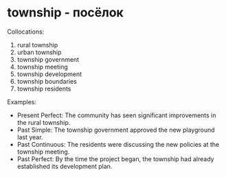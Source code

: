 # township - посёлок

Collocations:

1. rural township
2. urban township
3. township government
4. township meeting
5. township development
6. township boundaries
7. township residents

Examples:

- Present Perfect: The community has seen significant improvements in the rural township.
- Past Simple: The township government approved the new playground last year.
- Past Continuous: The residents were discussing the new policies at the township meeting.
- Past Perfect: By the time the project began, the township had already established its development plan.
